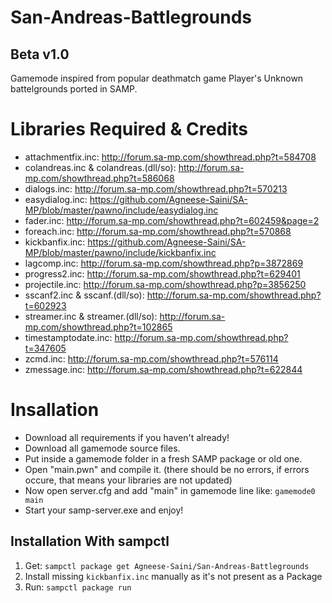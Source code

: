 # San-Andreas-Battlegrounds
## Beta v1.0
Gamemode inspired from popular deathmatch game Player's Unknown battelgrounds ported in SAMP.

# Libraries Required & Credits
* attachmentfix.inc: http://forum.sa-mp.com/showthread.php?t=584708
* colandreas.inc & colandreas.(dll/so): http://forum.sa-mp.com/showthread.php?t=586068
* dialogs.inc: http://forum.sa-mp.com/showthread.php?t=570213
* easydialog.inc: https://github.com/Agneese-Saini/SA-MP/blob/master/pawno/include/easydialog.inc
* fader.inc: http://forum.sa-mp.com/showthread.php?t=602459&page=2
* foreach.inc: http://forum.sa-mp.com/showthread.php?t=570868
* kickbanfix.inc: https://github.com/Agneese-Saini/SA-MP/blob/master/pawno/include/kickbanfix.inc
* lagcomp.inc: http://forum.sa-mp.com/showthread.php?p=3872869
* progress2.inc: http://forum.sa-mp.com/showthread.php?t=629401
* projectile.inc: http://forum.sa-mp.com/showthread.php?p=3856250
* sscanf2.inc & sscanf.(dll/so): http://forum.sa-mp.com/showthread.php?t=602923
* streamer.inc & streamer.(dll/so): http://forum.sa-mp.com/showthread.php?t=102865
* timestamptodate.inc: http://forum.sa-mp.com/showthread.php?t=347605
* zcmd.inc: http://forum.sa-mp.com/showthread.php?t=576114
* zmessage.inc: http://forum.sa-mp.com/showthread.php?t=622844

# Insallation
* Download all requirements if you haven't already!
* Download all gamemode source files.
* Put inside a gamemode folder in a fresh SAMP package or old one.
* Open "main.pwn" and compile it. (there should be no errors, if errors occure, that means your libraries are not updated)
* Now open server.cfg and add "main" in gamemode line like:
`gamemode0 main`
* Start your samp-server.exe and enjoy!

## Installation With sampctl

1. Get: `sampctl package get Agneese-Saini/San-Andreas-Battlegrounds`
2. Install missing `kickbanfix.inc` manually as it's not present as a Package
3. Run: `sampctl package run`
